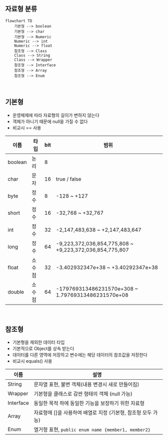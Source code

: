 <!-- --- --><!-- title: 기본 자료형 --><!-- updated: 2023-01-06 07:34:54Z --><!-- created: 2022-12-19 02:53:28Z --><!-- latitude: 37.24108640 --><!-- longitude: 127.17755370 --><!-- altitude: 0.0000 --><!-- --- -->## 자료형 분류```mermaidflowchart TD	기본형 --> boolean	기본형 --> char	기본형 --> Numeric	Numeric --> int	Numeric --> float	참조형 --> Class	Class --> String	Class --> Wrapper	참조형 --> Interface	참조형 --> Array	참조형 --> Enum```<br>## 기본형- 운영체제에 따라 자료형의 길이가 변하지 않는다- 객체가 아니기 때문에 null을 가질 수 없다- 비교시 == 사용|이름|타입|bit|범위||--|--|--|--||boolean| 논리| 8|||char| 문자| 16| true / false||byte| 정수| 8| -128 ~ +127||short| 정수| 16| -32,768 ~ +32,767||int| 정수| 32| -2,147,483,638 ~ +2,147,483,647||long| 정수| 64|-9,223,372,036,854,775,808 ~ +9,223,372,036,854,775,807||float| 소수점| 32|-3.402932347e+38 ~ +3.40292347e+38||double| 소수점| 64|-179769313486231570e+308 ~ 1.79769313486231570e+08|<br>## 참조형- 기본형을 제외한 데이터 타입- 기본적으로 Object를 상속 받는다- 데이터를 다른 영역에 저장하고 변수에는 해당 데이터의 참조값을 저장한다- 비교시 equals() 사용|이름|설명||--|--||String| 문자열 표현, 불변 객체(내용 변경시 새로 만들어짐)||Wrapper| 기본형을 클래스로 감싼 형태의 객체 (null 가능)||Interface| 동일한 목적 하에 동일한 기능을 보장하기 위한 자료형||Array| 자료형에 []을 사용하여 배열로 지정 (기본형, 참조형 모두 가능)||Enum| 열거형 표현, `public enum name {member1, member2}`|